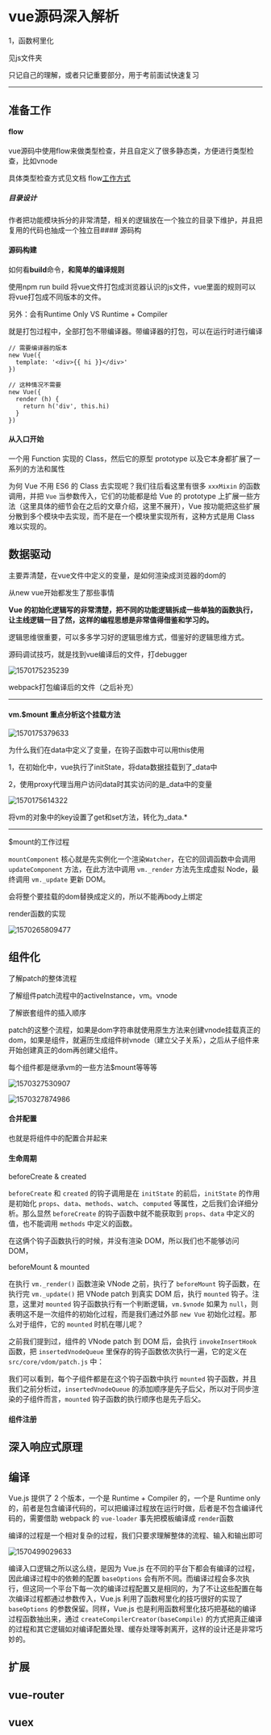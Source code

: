 # vue源码深入解析

1，函数柯里化

见js文件夹

只记自己的理解，或者只记重要部分，用于考前面试快速复习

----

## 准备工作

#### flow

vue源码中使用flow来做类型检查，并且自定义了很多静态类，方便进行类型检查，比如vnode

具体类型检查方式见文档    flow[工作方式]([https://ustbhuangyi.github.io/vue-analysis/prepare/flow.html#flow-%E7%9A%84%E5%B7%A5%E4%BD%9C%E6%96%B9%E5%BC%8F](https://ustbhuangyi.github.io/vue-analysis/prepare/flow.html#flow-的工作方式))

##### 目录设计

作者把功能模块拆分的非常清楚，相关的逻辑放在一个独立的目录下维护，并且把复用的代码也抽成一个独立目#### 源码构

#### 源码构建

如何看**build**命令，**和简单的编译规则**

使用npm run build 将vue文件打包成浏览器认识的js文件，vue里面的规则可以将vue打包成不同版本的文件。

另外：会有Runtime Only VS Runtime + Compiler

就是打包过程中，全部打包不带编译器。带编译器的打包，可以在运行时进行编译

```
// 需要编译器的版本
new Vue({
  template: '<div>{{ hi }}</div>'
})

// 这种情况不需要
new Vue({
  render (h) {
    return h('div', this.hi)
  }
})
```

#### 从入口开始

一个用 Function 实现的 Class，然后它的原型 prototype 以及它本身都扩展了一系列的方法和属性

为何 Vue 不用 ES6 的 Class 去实现呢？我们往后看这里有很多 `xxxMixin` 的函数调用，并把 `Vue` 当参数传入，它们的功能都是给 Vue 的 prototype 上扩展一些方法（这里具体的细节会在之后的文章介绍，这里不展开），Vue 按功能把这些扩展分散到多个模块中去实现，而不是在一个模块里实现所有，这种方式是用 Class 难以实现的。

## 数据驱动

主要弄清楚，在vue文件中定义的变量，是如何渲染成浏览器的dom的

从new vue开始都发生了那些事情

**Vue 的初始化逻辑写的非常清楚，把不同的功能逻辑拆成一些单独的函数执行，让主线逻辑一目了然，这样的编程思想是非常值得借鉴和学习的。**

逻辑思维很重要，可以多多学习好的逻辑思维方式，借鉴好的逻辑思维方式。

源码调试技巧，就是找到vue编译后的文件，打debugger

![1570175235239](image/1570175235239.png)

webpack打包编译后的文件（之后补充）

---

#### vm.$mount 重点分析这个挂载方法

![1570175379633](image/1570175379633.png)

为什么我们在data中定义了变量，在钩子函数中可以用this使用

1，在初始化中，vue执行了initState，将data数据挂载到了_data中

2，使用proxy代理当用户访问data时其实访问的是_data中的变量

![1570175614322](image/1570175614322.png)

将vm的对象中的key设置了get和set方法，转化为_data.*

---

$mount的工作过程

`mountComponent` 核心就是先实例化一个渲染`Watcher`，在它的回调函数中会调用 `updateComponent` 方法，在此方法中调用 `vm._render` 方法先生成虚拟 Node，最终调用 `vm._update` 更新 DOM。

会将整个要挂载的dom替换成定义的，所以不能再body上绑定

render函数的实现

![1570265809477](image/1570265809477.png)

## 组件化

了解patch的整体流程

了解组件patch流程中的activeInstance，vm。vnode

了解嵌套组件的插入顺序

patch的这整个流程，如果是dom字符串就使用原生方法来创建vnode挂载真正的dom，如果是组件，就遍历生成组件树vnode（建立父子关系），之后从子组件来开始创建真正的dom再创建父组件。

每个组件都是继承vm的一些方法$mount等等等

![1570327530907](image/1570327530907.png)

![1570327874986](image/1570327874986.png)

#### 合并配置

也就是将组件中的配置合并起来

#### 生命周期

beforeCreate & created

`beforeCreate` 和 `created` 的钩子调用是在 `initState` 的前后，`initState` 的作用是初始化 `props`、`data`、`methods`、`watch`、`computed` 等属性，之后我们会详细分析。那么显然 `beforeCreate` 的钩子函数中就不能获取到 `props`、`data` 中定义的值，也不能调用 `methods` 中定义的函数。

在这俩个钩子函数执行的时候，并没有渲染 DOM，所以我们也不能够访问 DOM，

beforeMount & mounted

在执行 `vm._render()` 函数渲染 VNode 之前，执行了 `beforeMount` 钩子函数，在执行完 `vm._update()` 把 VNode patch 到真实 DOM 后，执行 `mounted` 钩子。注意，这里对 `mounted` 钩子函数执行有一个判断逻辑，`vm.$vnode` 如果为 `null`，则表明这不是一次组件的初始化过程，而是我们通过外部 `new Vue` 初始化过程。那么对于组件，它的 `mounted` 时机在哪儿呢？

之前我们提到过，组件的 VNode patch 到 DOM 后，会执行 `invokeInsertHook` 函数，把 `insertedVnodeQueue` 里保存的钩子函数依次执行一遍，它的定义在 `src/core/vdom/patch.js` 中：

我们可以看到，每个子组件都是在这个钩子函数中执行 `mounted` 钩子函数，并且我们之前分析过，`insertedVnodeQueue` 的添加顺序是先子后父，所以对于同步渲染的子组件而言，`mounted` 钩子函数的执行顺序也是先子后父。

#### 组件注册



## 深入响应式原理

## 编译

Vue.js 提供了 2 个版本，一个是 Runtime + Compiler 的，一个是 Runtime only 的，前者是包含编译代码的，可以把编译过程放在运行时做，后者是不包含编译代码的，需要借助 webpack 的 `vue-loader` 事先把模板编译成 `render`函数

编译的过程是一个相对复杂的过程，我们只要求理解整体的流程、输入和输出即可

![1570499029633](image/1570499029633.png)

编译入口逻辑之所以这么绕，是因为 Vue.js 在不同的平台下都会有编译的过程，因此编译过程中的依赖的配置 `baseOptions` 会有所不同。而编译过程会多次执行，但这同一个平台下每一次的编译过程配置又是相同的，为了不让这些配置在每次编译过程都通过参数传入，Vue.js 利用了函数柯里化的技巧很好的实现了 `baseOptions` 的参数保留。同样，Vue.js 也是利用函数柯里化技巧把基础的编译过程函数抽出来，通过 `createCompilerCreator(baseCompile)` 的方式把真正编译的过程和其它逻辑如对编译配置处理、缓存处理等剥离开，这样的设计还是非常巧妙的。



## 扩展

## vue-router

## vuex

